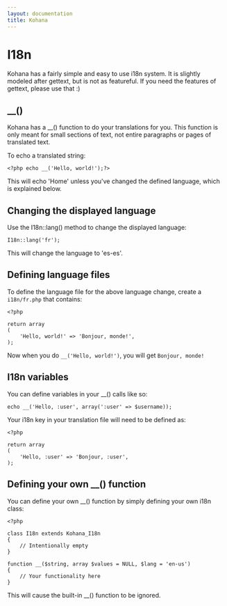 ```yaml
---
layout: documentation
title: Kohana
---
```

# I18n

Kohana has a fairly simple and easy to use i18n system. It is slightly modeled after gettext, but is not as featureful. If you need the features of gettext, please use that :)

## __()

Kohana has a __() function to do your translations for you. This function is only meant for small sections of text, not entire paragraphs or pages of translated text.

To echo a translated string:

	<?php echo __('Hello, world!');?>

This will echo 'Home' unless you've changed the defined language, which is explained below.

## Changing the displayed language

Use the I18n::lang() method to change the displayed language:

	I18n::lang('fr');

This will change the language to 'es-es'.

## Defining language files

To define the language file for the above language change, create a `i18n/fr.php` that contains:

	<?php
	
	return array
	(
		'Hello, world!' => 'Bonjour, monde!',
	);

Now when you do `__('Hello, world!')`, you will get `Bonjour, monde!`

## I18n variables

You can define variables in your __() calls like so:

	echo __('Hello, :user', array(':user' => $username));

Your i18n key in your translation file will need to be defined as:

	<?php
	
	return array
	(
		'Hello, :user' => 'Bonjour, :user',
	);

## Defining your own __() function

You can define your own __() function by simply defining your own i18n class:

	<?php
	
	class I18n extends Kohana_I18n
	{
		// Intentionally empty
	}
	
	function __($string, array $values = NULL, $lang = 'en-us')
	{
		// Your functionality here
	}

This will cause the built-in __() function to be ignored.
